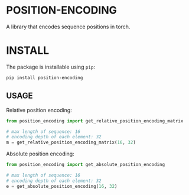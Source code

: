 # POSITION-ENCODING
A library that encodes sequence positions in torch.


# INSTALL

The package is installable using `pip`:

```
pip install position-encoding
```

## USAGE

Relative position encoding:

```python
from position_encoding import get_relative_position_encoding_matrix

# max length of sequence: 16
# encoding depth of each element: 32
m = get_relative_position_encoding_matrix(16, 32)
```

Absolute position encoding:

```python
from position_encoding import get_absolute_position_encoding

# max length of sequence: 16
# encoding depth of each element: 32
e = get_absolute_position_encoding(16, 32)
```
